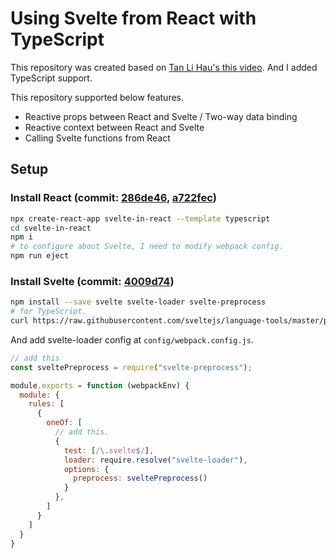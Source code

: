 # Using Svelte from React with TypeScript

This repository was created based on [Tan Li Hau's this video](https://www.youtube.com/watch?v=6MI9mirMh6w).
And I added TypeScript support.

This repository supported below features.

- Reactive props between React and Svelte / Two-way data binding
- Reactive context between React and Svelte
- Calling Svelte functions from React

## Setup

### Install React (commit: [286de46](https://github.com/baseballyama/svelte-in-react/commit/286de46), [a722fec](https://github.com/baseballyama/svelte-in-react/commit/a722fec))

```sh
npx create-react-app svelte-in-react --template typescript
cd svelte-in-react
npm i
# to configure about Svelte, I need to modify webpack config.
npm run eject
```

### Install Svelte (commit: [4009d74](https://github.com/baseballyama/svelte-in-react/commit/4009d74))

```sh
npm install --save svelte svelte-loader svelte-preprocess
# for TypeScript.
curl https://raw.githubusercontent.com/sveltejs/language-tools/master/packages/svelte2tsx/svelte-shims.d.ts > ./src/svelte-shims.d.ts
```

And add svelte-loader config at `config/webpack.config.js`.

```js
// add this
const sveltePreprocess = require("svelte-preprocess");

module.exports = function (webpackEnv) {
  module: {
    rules: [
      {
        oneOf: [
          // add this.
          {
            test: [/\.svelte$/],
            loader: require.resolve("svelte-loader"),
            options: {
              preprocess: sveltePreprocess()
            }
          },
        ]
      }
    ]
  }
}
```
